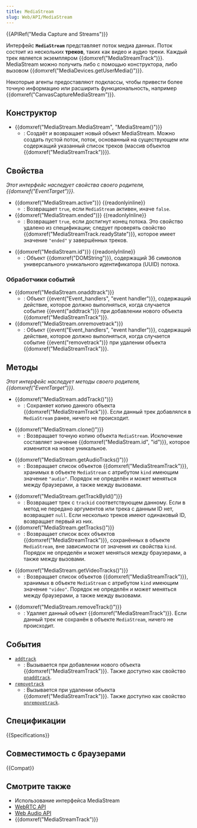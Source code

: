 ```yaml
---
title: MediaStream
slug: Web/API/MediaStream
---
```


{{APIRef("Media Capture and Streams")}}

Интерфейс **`MediaStream`** представляет поток медиа данных. Поток состоит из нескольких **треков**, таких как видео и аудио треки. Каждый трек является экземпляром {{domxref("MediaStreamTrack")}}. MediaStream можно получить либо с помощью конструктора, либо вызовом {{domxref("MediaDevices.getUserMedia()")}}.

Некоторые агенты предоставляют подклассы, чтобы привести более точную информацию или расширить функциональность, например {{domxref("CanvasCaptureMediaStream")}}.

## Конструктор

- {{domxref("MediaStream.MediaStream", "MediaStream()")}}
  - : Создаёт и возвращает новый объект MediaStream. Можно создать пустой поток, поток, основанный на существующем или содержащий указанный список треков (массив объектов {{domxref("MediaStreamTrack")}}).

## Свойства

_Этот интерфейс наследует свойства своего родителя,_ _{{domxref("EventTarget")}}._

<!---->

- {{domxref("MediaStream.active")}} {{readonlyinline}}
  - : Возвращает `true`, если `MediaStream` активен, иначе `false`.
- {{domxref("MediaStream.ended")}} {{readonlyInline}}
  - : Возвращает `true`, если достигнут конец потока. Это свойство удалено из спецификации; следует проверять свойство {{domxref("MediaStreamTrack.readyState")}}, которое имеет значение `"ended"` у завершённых треков.

<!---->

- {{domxref("MediaStream.id")}} {{readonlyInline}}
  - : Объект {{domxref("DOMString")}}, содержащий 36 символов универсального уникального идентификатора (UUID) потока.

### Обработчики событий

- {{domxref("MediaStream.onaddtrack")}}
  - : Объект {{event("Event_handlers", "event handler")}}, содержащий действие, которое должно выполняться, когда случается событие {{event("addtrack")}} при добавлении нового объекта {{domxref("MediaStreamTrack")}}.
- {{domxref("MediaStream.onremovetrack")}}
  - : Объект {{event("Event_handlers", "event handler")}}, содержащий действие, которое должно выполняться, когда случается событие {{event("removetrack")}} при удалении объекта {{domxref("MediaStreamTrack")}}.

## Методы

_Этот интерфейс наследует методы своего родителя,_ _{{domxref("EventTarget")}}._

- {{domxref("MediaStream.addTrack()")}}
  - : Сохраняет копию данного объекта {{domxref("MediaStreamTrack")}}. Если данный трек добавлялся в `MediaStream` ранее, ничего не происходит.

<!---->

- {{domxref("MediaStream.clone()")}}
  - : Возвращает точную копию объекта `MediaStream`. Исключение составляет значение {{domxref("MediaStream.id", "id")}}, которое изменится на новое уникальное.

<!---->

- {{domxref("MediaStream.getAudioTracks()")}}
  - : Возвращает список объектов {{domxref("MediaStreamTrack")}}, хранимых в объекте `MediaStream` с атрибутом `kind` имеющим значение `"audio"`. Порядок не определён и может меняться между браузерами, а также между вызовами.

<!---->

- {{domxref("MediaStream.getTrackById()")}}
  - : Возвращает трек с `trackid` соответствующем данному. Если в метод не передано аргументов или трека с данным ID нет, возвращает `null`. Если несколько треков имеют одинаковый ID, возвращает первый из них.
- {{domxref("MediaStream.getTracks()")}}
  - : Возвращает список всех объектов {{domxref("MediaStreamTrack")}}, сохранённых в объекте `MediaStream`, вне зависимости от значения их свойства `kind`. Порядок не определён и может меняться между браузерами, а также между вызовами.

<!---->

- {{domxref("MediaStream.getVideoTracks()")}}
  - : Возвращает список объектов {{domxref("MediaStreamTrack")}}, хранимых в объекте `MediaStream` с атрибутом `kind` имеющим значение `"video"`. Порядок не определён и может меняться между браузерами, а также между вызовами.

<!---->

- {{domxref("MediaStream.removeTrack()")}}
  - : Удаляет данный объект {{domxref("MediaStreamTrack")}}. Если данный трек не сохранён в объекте `MediaStream`, ничего не происходит.

## События

- [`addtrack`](/ru/docs/Web/API/MediaStream/addtrack_event)
  - : Вызывается при добавлении нового объекта {{domxref("MediaStreamTrack")}}.
    Также доступно как свойство [`onaddtrack`](/ru/docs/Web/API/MediaStream/onaddtrack).
- [`removetrack`](/ru/docs/Web/API/MediaStream/removetrack_event)
  - : Вызывается при удалении объекта {{domxref("MediaStreamTrack")}}.
    Также доступно как свойство [`onremovetrack`](/ru/docs/Web/API/MediaStream/onremovetrack).

## Спецификации

{{Specifications}}

## Совместимость с браузерами

{{Compat}}

## Смотрите также

- Использование интерфейса MediaStream
- [WebRTC API](/ru/docs/Web/API/WebRTC_API)
- [Web Audio API](/ru/docs/Web/API/Web_Audio_API)
- {{domxref("MediaStreamTrack")}}
